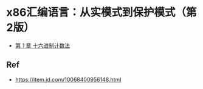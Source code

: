 # x86汇编语言：从实模式到保护模式（第2版）


* [第 1 章 十六进制计数法](./01/)

## Ref

* <https://item.jd.com/10068400956148.html>